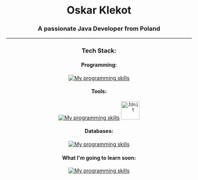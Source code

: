 <h1 align="center">Oskar Klekot</h1>
<h3 align="center">A passionate Java Developer from Poland</h3>

---

<p align="center">
</p>

<h3 align="center">Tech Stack:</h3>

<h4 align="center">Programming:</h4>

<div align="center">
  
  [![My programming skills](https://skillicons.dev/icons?i=java,python,spring)](https://skillicons.dev)

  <h4 align="center">Tools:</h4>

<div align="center">
  
[![My programming skills](https://skillicons.dev/icons?i=idea,vscode,gradle,git,github,postman)](https://skillicons.dev)
<code><img width="50" src="https://user-images.githubusercontent.com/25181517/117533873-484d4480-afef-11eb-9fad-67c8605e3592.png" alt="JUnit" title="JUnit"/></code>
<h4 align="center">Databases:</h4>

<div align="center">
  
[![My programming skills](https://skillicons.dev/icons?i=mysql,postgres)](https://skillicons.dev)



<h4 align="center">What I'm going to learn soon:</h4>
<div align="center">

[![My programming skills](https://skillicons.dev/icons?i=js,react)](https://skillicons.dev)

